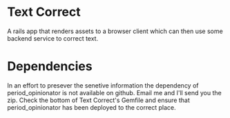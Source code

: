 # Text Correct

A rails app that renders assets to a browser client which can then use some backend service to correct text.  


# Dependencies

In an effort to presever the senetive information the dependency of period_opinionator is not available on github.  Email me and I'll send you the zip.  Check the bottom of Text Correct's Gemfile and ensure that period_opinionator has been deployed to the correct place.  





